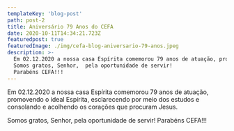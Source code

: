 ```yaml
---
templateKey: 'blog-post'
path: post-2
title: Aniversário 79 Anos do CEFA
date: 2020-10-11T14:34:21.723Z
featuredpost: true
featuredImage: ./img/cefa-blog-aniversario-79-anos.jpeg
description: >-
  Em 02.12.2020 a nossa casa Espírita comemorou 79 anos de atuação, promovendo o ideal Espírita, esclarecendo por meio dos estudos e consolando e acolhendo os corações que procuram Jesus.
  Somos gratos, Senhor,  pela oportunidade de servir!
  Parabéns CEFA!!!
---
```

Em 02.12.2020 a nossa casa Espírita comemorou 79 anos de atuação, promovendo o ideal Espírita, esclarecendo por meio dos estudos e consolando e acolhendo os corações que procuram Jesus.

Somos gratos, Senhor,  pela oportunidade de servir!
Parabéns CEFA!!!
